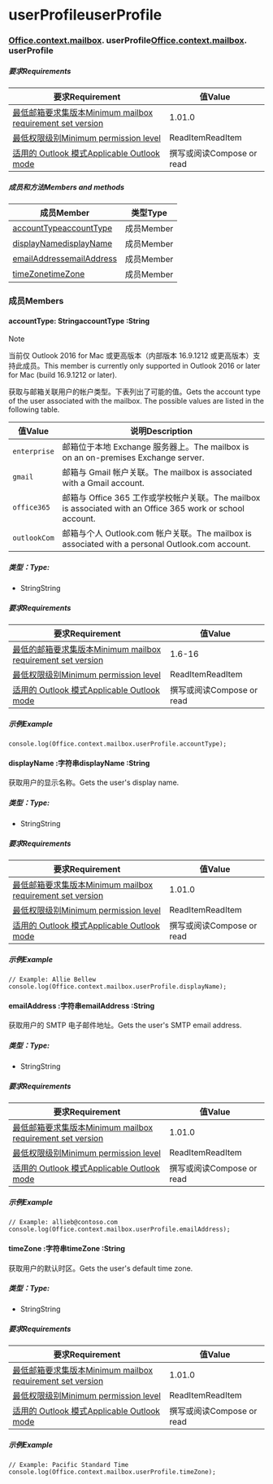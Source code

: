 
# <a name="userprofile"></a><span data-ttu-id="36eea-101">userProfile</span><span class="sxs-lookup"><span data-stu-id="36eea-101">userProfile</span></span>

### <span data-ttu-id="36eea-p101">[Office](Office.md)[.context](Office.context.md)[.mailbox](Office.context.mailbox.md). userProfile</span><span class="sxs-lookup"><span data-stu-id="36eea-p101">[Office](Office.md)[.context](Office.context.md)[.mailbox](Office.context.mailbox.md). userProfile</span></span>

##### <a name="requirements"></a><span data-ttu-id="36eea-104">要求</span><span class="sxs-lookup"><span data-stu-id="36eea-104">Requirements</span></span>

|<span data-ttu-id="36eea-105">要求</span><span class="sxs-lookup"><span data-stu-id="36eea-105">Requirement</span></span>| <span data-ttu-id="36eea-106">值</span><span class="sxs-lookup"><span data-stu-id="36eea-106">Value</span></span>|
|---|---|
|[<span data-ttu-id="36eea-107">最低邮箱要求集版本</span><span class="sxs-lookup"><span data-stu-id="36eea-107">Minimum mailbox requirement set version</span></span>](/office/dev/add-ins/reference/requirement-sets/outlook-api-requirement-sets)| <span data-ttu-id="36eea-108">1.0</span><span class="sxs-lookup"><span data-stu-id="36eea-108">1.0</span></span>|
|[<span data-ttu-id="36eea-109">最低权限级别</span><span class="sxs-lookup"><span data-stu-id="36eea-109">Minimum permission level</span></span>](https://docs.microsoft.com/outlook/add-ins/understanding-outlook-add-in-permissions)| <span data-ttu-id="36eea-110">ReadItem</span><span class="sxs-lookup"><span data-stu-id="36eea-110">ReadItem</span></span>|
|[<span data-ttu-id="36eea-111">适用的 Outlook 模式</span><span class="sxs-lookup"><span data-stu-id="36eea-111">Applicable Outlook mode</span></span>](https://docs.microsoft.com/outlook/add-ins/#extension-points)| <span data-ttu-id="36eea-112">撰写或阅读</span><span class="sxs-lookup"><span data-stu-id="36eea-112">Compose or read</span></span>|

##### <a name="members-and-methods"></a><span data-ttu-id="36eea-113">成员和方法</span><span class="sxs-lookup"><span data-stu-id="36eea-113">Members and methods</span></span>

| <span data-ttu-id="36eea-114">成员</span><span class="sxs-lookup"><span data-stu-id="36eea-114">Member</span></span> | <span data-ttu-id="36eea-115">类型</span><span class="sxs-lookup"><span data-stu-id="36eea-115">Type</span></span> |
|--------|------|
| [<span data-ttu-id="36eea-116">accountType</span><span class="sxs-lookup"><span data-stu-id="36eea-116">accountType</span></span>](#accounttype-string) | <span data-ttu-id="36eea-117">成员</span><span class="sxs-lookup"><span data-stu-id="36eea-117">Member</span></span> |
| [<span data-ttu-id="36eea-118">displayName</span><span class="sxs-lookup"><span data-stu-id="36eea-118">displayName</span></span>](#displayname-string) | <span data-ttu-id="36eea-119">成员</span><span class="sxs-lookup"><span data-stu-id="36eea-119">Member</span></span> |
| [<span data-ttu-id="36eea-120">emailAddress</span><span class="sxs-lookup"><span data-stu-id="36eea-120">emailAddress</span></span>](#emailaddress-string) | <span data-ttu-id="36eea-121">成员</span><span class="sxs-lookup"><span data-stu-id="36eea-121">Member</span></span> |
| [<span data-ttu-id="36eea-122">timeZone</span><span class="sxs-lookup"><span data-stu-id="36eea-122">timeZone</span></span>](#timezone-string) | <span data-ttu-id="36eea-123">成员</span><span class="sxs-lookup"><span data-stu-id="36eea-123">Member</span></span> |

### <a name="members"></a><span data-ttu-id="36eea-124">成员</span><span class="sxs-lookup"><span data-stu-id="36eea-124">Members</span></span>

####  <a name="accounttype-string"></a><span data-ttu-id="36eea-125">accountType: String</span><span class="sxs-lookup"><span data-stu-id="36eea-125">accountType :String</span></span>

> [!NOTE]
> <span data-ttu-id="36eea-126">当前仅 Outlook 2016  for Mac 或更高版本（内部版本 16.9.1212 或更高版本）支持此成员。</span><span class="sxs-lookup"><span data-stu-id="36eea-126">This member is currently only supported in Outlook 2016 or later for Mac (build 16.9.1212 or later).</span></span>

<span data-ttu-id="36eea-p102">获取与邮箱关联用户的帐户类型。下表列出了可能的值。</span><span class="sxs-lookup"><span data-stu-id="36eea-p102">Gets the account type of the user associated with the mailbox. The possible values are listed in the following table.</span></span>

| <span data-ttu-id="36eea-129">值</span><span class="sxs-lookup"><span data-stu-id="36eea-129">Value</span></span> | <span data-ttu-id="36eea-130">说明</span><span class="sxs-lookup"><span data-stu-id="36eea-130">Description</span></span> |
|-------|-------------|
| `enterprise` | <span data-ttu-id="36eea-131">邮箱位于本地 Exchange 服务器上。</span><span class="sxs-lookup"><span data-stu-id="36eea-131">The mailbox is on an on-premises Exchange server.</span></span> |
| `gmail` | <span data-ttu-id="36eea-132">邮箱与 Gmail 帐户关联。</span><span class="sxs-lookup"><span data-stu-id="36eea-132">The mailbox is associated with a Gmail account.</span></span> |
| `office365` | <span data-ttu-id="36eea-133">邮箱与 Office 365 工作或学校帐户关联。</span><span class="sxs-lookup"><span data-stu-id="36eea-133">The mailbox is associated with an Office 365 work or school account.</span></span> |
| `outlookCom` | <span data-ttu-id="36eea-134">邮箱与个人 Outlook.com 帐户关联。</span><span class="sxs-lookup"><span data-stu-id="36eea-134">The mailbox is associated with a personal Outlook.com account.</span></span> |

##### <a name="type"></a><span data-ttu-id="36eea-135">类型：</span><span class="sxs-lookup"><span data-stu-id="36eea-135">Type:</span></span>

*   <span data-ttu-id="36eea-136">String</span><span class="sxs-lookup"><span data-stu-id="36eea-136">String</span></span>

##### <a name="requirements"></a><span data-ttu-id="36eea-137">要求</span><span class="sxs-lookup"><span data-stu-id="36eea-137">Requirements</span></span>

|<span data-ttu-id="36eea-138">要求</span><span class="sxs-lookup"><span data-stu-id="36eea-138">Requirement</span></span>| <span data-ttu-id="36eea-139">值</span><span class="sxs-lookup"><span data-stu-id="36eea-139">Value</span></span>|
|---|---|
|[<span data-ttu-id="36eea-140">最低的邮箱要求集版本</span><span class="sxs-lookup"><span data-stu-id="36eea-140">Minimum mailbox requirement set version</span></span>](/office/dev/add-ins/reference/requirement-sets/outlook-api-requirement-sets)| <span data-ttu-id="36eea-141">1.6</span><span class="sxs-lookup"><span data-stu-id="36eea-141">-16</span></span> |
|[<span data-ttu-id="36eea-142">最低权限级别</span><span class="sxs-lookup"><span data-stu-id="36eea-142">Minimum permission level</span></span>](https://docs.microsoft.com/outlook/add-ins/understanding-outlook-add-in-permissions)| <span data-ttu-id="36eea-143">ReadItem</span><span class="sxs-lookup"><span data-stu-id="36eea-143">ReadItem</span></span>|
|[<span data-ttu-id="36eea-144">适用的 Outlook 模式</span><span class="sxs-lookup"><span data-stu-id="36eea-144">Applicable Outlook mode</span></span>](https://docs.microsoft.com/outlook/add-ins/#extension-points)| <span data-ttu-id="36eea-145">撰写或阅读</span><span class="sxs-lookup"><span data-stu-id="36eea-145">Compose or read</span></span>|

##### <a name="example"></a><span data-ttu-id="36eea-146">示例</span><span class="sxs-lookup"><span data-stu-id="36eea-146">Example</span></span>

```
console.log(Office.context.mailbox.userProfile.accountType);
```

####  <a name="displayname-string"></a><span data-ttu-id="36eea-147">displayName :字符串</span><span class="sxs-lookup"><span data-stu-id="36eea-147">displayName :String</span></span>

<span data-ttu-id="36eea-148">获取用户的显示名称。</span><span class="sxs-lookup"><span data-stu-id="36eea-148">Gets the user's display name.</span></span>

##### <a name="type"></a><span data-ttu-id="36eea-149">类型：</span><span class="sxs-lookup"><span data-stu-id="36eea-149">Type:</span></span>

*   <span data-ttu-id="36eea-150">String</span><span class="sxs-lookup"><span data-stu-id="36eea-150">String</span></span>

##### <a name="requirements"></a><span data-ttu-id="36eea-151">要求</span><span class="sxs-lookup"><span data-stu-id="36eea-151">Requirements</span></span>

|<span data-ttu-id="36eea-152">要求</span><span class="sxs-lookup"><span data-stu-id="36eea-152">Requirement</span></span>| <span data-ttu-id="36eea-153">值</span><span class="sxs-lookup"><span data-stu-id="36eea-153">Value</span></span>|
|---|---|
|[<span data-ttu-id="36eea-154">最低邮箱要求集版本</span><span class="sxs-lookup"><span data-stu-id="36eea-154">Minimum mailbox requirement set version</span></span>](/office/dev/add-ins/reference/requirement-sets/outlook-api-requirement-sets)| <span data-ttu-id="36eea-155">1.0</span><span class="sxs-lookup"><span data-stu-id="36eea-155">1.0</span></span>|
|[<span data-ttu-id="36eea-156">最低权限级别</span><span class="sxs-lookup"><span data-stu-id="36eea-156">Minimum permission level</span></span>](https://docs.microsoft.com/outlook/add-ins/understanding-outlook-add-in-permissions)| <span data-ttu-id="36eea-157">ReadItem</span><span class="sxs-lookup"><span data-stu-id="36eea-157">ReadItem</span></span>|
|[<span data-ttu-id="36eea-158">适用的 Outlook 模式</span><span class="sxs-lookup"><span data-stu-id="36eea-158">Applicable Outlook mode</span></span>](https://docs.microsoft.com/outlook/add-ins/#extension-points)| <span data-ttu-id="36eea-159">撰写或阅读</span><span class="sxs-lookup"><span data-stu-id="36eea-159">Compose or read</span></span>|

##### <a name="example"></a><span data-ttu-id="36eea-160">示例</span><span class="sxs-lookup"><span data-stu-id="36eea-160">Example</span></span>

```
// Example: Allie Bellew
console.log(Office.context.mailbox.userProfile.displayName);
```

####  <a name="emailaddress-string"></a><span data-ttu-id="36eea-161">emailAddress :字符串</span><span class="sxs-lookup"><span data-stu-id="36eea-161">emailAddress :String</span></span>

<span data-ttu-id="36eea-162">获取用户的 SMTP 电子邮件地址。</span><span class="sxs-lookup"><span data-stu-id="36eea-162">Gets the user's SMTP email address.</span></span>

##### <a name="type"></a><span data-ttu-id="36eea-163">类型：</span><span class="sxs-lookup"><span data-stu-id="36eea-163">Type:</span></span>

*   <span data-ttu-id="36eea-164">String</span><span class="sxs-lookup"><span data-stu-id="36eea-164">String</span></span>

##### <a name="requirements"></a><span data-ttu-id="36eea-165">要求</span><span class="sxs-lookup"><span data-stu-id="36eea-165">Requirements</span></span>

|<span data-ttu-id="36eea-166">要求</span><span class="sxs-lookup"><span data-stu-id="36eea-166">Requirement</span></span>| <span data-ttu-id="36eea-167">值</span><span class="sxs-lookup"><span data-stu-id="36eea-167">Value</span></span>|
|---|---|
|[<span data-ttu-id="36eea-168">最低邮箱要求集版本</span><span class="sxs-lookup"><span data-stu-id="36eea-168">Minimum mailbox requirement set version</span></span>](/office/dev/add-ins/reference/requirement-sets/outlook-api-requirement-sets)| <span data-ttu-id="36eea-169">1.0</span><span class="sxs-lookup"><span data-stu-id="36eea-169">1.0</span></span>|
|[<span data-ttu-id="36eea-170">最低权限级别</span><span class="sxs-lookup"><span data-stu-id="36eea-170">Minimum permission level</span></span>](https://docs.microsoft.com/outlook/add-ins/understanding-outlook-add-in-permissions)| <span data-ttu-id="36eea-171">ReadItem</span><span class="sxs-lookup"><span data-stu-id="36eea-171">ReadItem</span></span>|
|[<span data-ttu-id="36eea-172">适用的 Outlook 模式</span><span class="sxs-lookup"><span data-stu-id="36eea-172">Applicable Outlook mode</span></span>](https://docs.microsoft.com/outlook/add-ins/#extension-points)| <span data-ttu-id="36eea-173">撰写或阅读</span><span class="sxs-lookup"><span data-stu-id="36eea-173">Compose or read</span></span>|

##### <a name="example"></a><span data-ttu-id="36eea-174">示例</span><span class="sxs-lookup"><span data-stu-id="36eea-174">Example</span></span>

```
// Example: allieb@contoso.com
console.log(Office.context.mailbox.userProfile.emailAddress);
```

####  <a name="timezone-string"></a><span data-ttu-id="36eea-175">timeZone :字符串</span><span class="sxs-lookup"><span data-stu-id="36eea-175">timeZone :String</span></span>

<span data-ttu-id="36eea-176">获取用户的默认时区。</span><span class="sxs-lookup"><span data-stu-id="36eea-176">Gets the user's default time zone.</span></span>

##### <a name="type"></a><span data-ttu-id="36eea-177">类型：</span><span class="sxs-lookup"><span data-stu-id="36eea-177">Type:</span></span>

*   <span data-ttu-id="36eea-178">String</span><span class="sxs-lookup"><span data-stu-id="36eea-178">String</span></span>

##### <a name="requirements"></a><span data-ttu-id="36eea-179">要求</span><span class="sxs-lookup"><span data-stu-id="36eea-179">Requirements</span></span>

|<span data-ttu-id="36eea-180">要求</span><span class="sxs-lookup"><span data-stu-id="36eea-180">Requirement</span></span>| <span data-ttu-id="36eea-181">值</span><span class="sxs-lookup"><span data-stu-id="36eea-181">Value</span></span>|
|---|---|
|[<span data-ttu-id="36eea-182">最低邮箱要求集版本</span><span class="sxs-lookup"><span data-stu-id="36eea-182">Minimum mailbox requirement set version</span></span>](/office/dev/add-ins/reference/requirement-sets/outlook-api-requirement-sets)| <span data-ttu-id="36eea-183">1.0</span><span class="sxs-lookup"><span data-stu-id="36eea-183">1.0</span></span>|
|[<span data-ttu-id="36eea-184">最低权限级别</span><span class="sxs-lookup"><span data-stu-id="36eea-184">Minimum permission level</span></span>](https://docs.microsoft.com/outlook/add-ins/understanding-outlook-add-in-permissions)| <span data-ttu-id="36eea-185">ReadItem</span><span class="sxs-lookup"><span data-stu-id="36eea-185">ReadItem</span></span>|
|[<span data-ttu-id="36eea-186">适用的 Outlook 模式</span><span class="sxs-lookup"><span data-stu-id="36eea-186">Applicable Outlook mode</span></span>](https://docs.microsoft.com/outlook/add-ins/#extension-points)| <span data-ttu-id="36eea-187">撰写或阅读</span><span class="sxs-lookup"><span data-stu-id="36eea-187">Compose or read</span></span>|

##### <a name="example"></a><span data-ttu-id="36eea-188">示例</span><span class="sxs-lookup"><span data-stu-id="36eea-188">Example</span></span>

```
// Example: Pacific Standard Time
console.log(Office.context.mailbox.userProfile.timeZone);
```